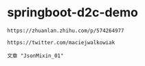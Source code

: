 # springboot-d2c-demo


```
https://zhuanlan.zhihu.com/p/574264977

https://twitter.com/maciejwalkowiak
```

```
文章 "JsonMixin_01"
```